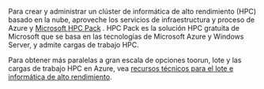 Para crear y administrar un clúster de informática de alto rendimiento (HPC) basado en la nube, aproveche los servicios de infraestructura y proceso de Azure y [Microsoft HPC Pack](https://technet.microsoft.com/library/jj899572.aspx) . HPC Pack es la solución HPC gratuita de Microsoft que se basa en las tecnologías de Microsoft Azure y Windows Server, y admite cargas de trabajo HPC.

Para obtener más paralelas a gran escala de opciones toorun, lote y las cargas de trabajo HPC en Azure, vea [recursos técnicos para el lote e informática de alto rendimiento](../articles/batch/big-compute-resources.md).

